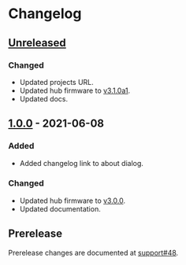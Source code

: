 <!-- Refer to https://keepachangelog.com/en/1.0.0/ for guidance. -->

# Changelog

## [Unreleased]

### Changed
- Updated projects URL.
- Updated hub firmware to [v3.1.0a1].
- Updated docs.

## [1.0.0] - 2021-06-08

### Added
- Added changelog link to about dialog.

### Changed
- Updated hub firmware to [v3.0.0].
- Updated documentation.

## Prerelease

Prerelease changes are documented at [support#48].


<!-- let's try to keep this list sorted -->
[support#48]: https://github.com/pybricks/support/issues/48
[v3.0.0]: https://github.com/pybricks/pybricks-micropython/blob/master/CHANGELOG.md#300---2021-06-08
[v3.1.0a1]: https://github.com/pybricks/pybricks-micropython/blob/master/CHANGELOG.md#310a1---2021-06-23

[Unreleased]: https://github.com/pybricks/pybricks-code/compare/v1.0.0...HEAD
[1.0.0]: https://github.com/pybricks/pybricks-code/compare/v1.0.0-rc.2...v1.0.0
